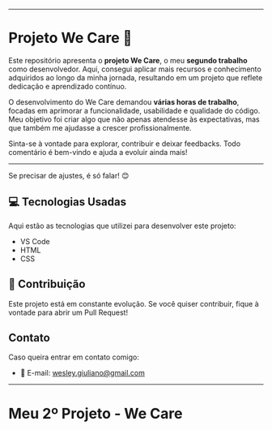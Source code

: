 

---

# Projeto We Care 🌟  

Este repositório apresenta o **projeto We Care**, o meu **segundo trabalho** como desenvolvedor. Aqui, consegui aplicar mais recursos e conhecimento adquiridos ao longo da minha jornada, resultando em um projeto que reflete dedicação e aprendizado contínuo.  

O desenvolvimento do We Care demandou **várias horas de trabalho**, focadas em aprimorar a funcionalidade, usabilidade e qualidade do código. Meu objetivo foi criar algo que não apenas atendesse às expectativas, mas que também me ajudasse a crescer profissionalmente.  

Sinta-se à vontade para explorar, contribuir e deixar feedbacks. Todo comentário é bem-vindo e ajuda a evoluir ainda mais!  

---  

Se precisar de ajustes, é só falar! 😊


## 💻 Tecnologias Usadas

Aqui estão as tecnologias que utilizei para desenvolver este projeto:

- VS Code
- HTML
- CSS

## 🤝 Contribuição

Este projeto está em constante evolução. Se você quiser contribuir, fique à vontade para abrir um Pull Request!

## Contato

Caso queira entrar em contato comigo:

- 📧 E-mail: wesley.giuliano@gmail.com

---

<h1>Meu 2º Projeto - We Care <h1/>

<img src=""/>

